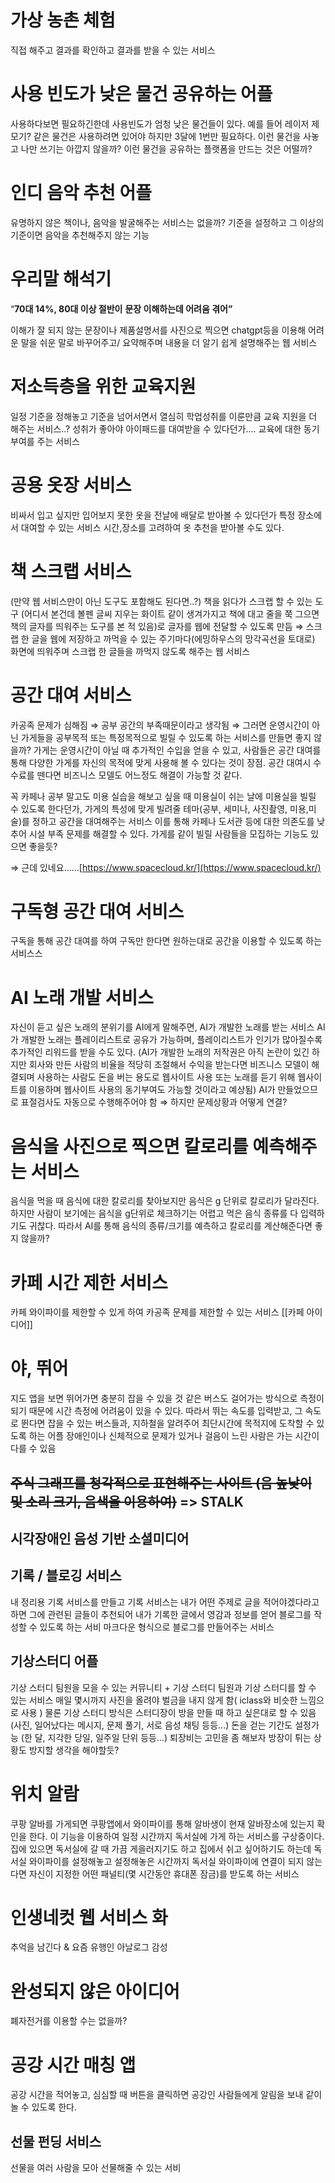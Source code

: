 # 가상 농촌 체험 
직접 해주고 결과를 확인하고 결과를 받을 수 있는 서비스
# 사용 빈도가 낮은 물건 공유하는 어플
사용하다보면 필요하긴한데 사용빈도가 엄청 낮은 물건들이 있다. 예를 들어 레이저 제모기? 같은 물건은 사용하려면 있어야 하지만 3달에 1번만 필요하다. 이런 물건을 사놓고 나만 쓰기는 아깝지 않을까? 이런 물건을 공유하는 플랫폼을 만드는 것은 어떨까?
# 인디 음악 추천 어플
유명하지 않은 책이나, 음악을 발굴해주는 서비스는 없을까?
기준을 설정하고 그 이상의 기준이면 음악을 추천해주지 않는 기능
# 우리말 해석기
    
“**70대 14%, 80대 이상 절반이**
**문장 이해하는데 어려움 겪어”**

이해가 잘 되지 않는 문장이나 제품설명서를 사진으로 찍으면 chatgpt등을 이용해 어려운 말을 쉬운 말로 바꾸어주고/ 요약해주며 내용을 더 알기 쉽게 설명해주는 웹 서비스

# 저소득층을 위한 교육지원
    
일정 기준을 정해놓고 기준을 넘어서면서 열심히 학업성취를 이룬만큼 교육 지원을 더 해주는 서비스..? 성취가 좋아야 아이패드를 대여받을 수 있다던가…. 교육에 대한 동기부여를 주는 서비스
    
# 공용 옷장 서비스
    
비싸서 입고 싶지만 입어보지 못한 옷을 전날에 배달로 받아볼 수 있다던가 특정 장소에서 대여할 수 있는 서비스 시간,장소를 고려하여 옷 추천을 받아볼 수도 있다.
    
# 책 스크랩 서비스
    

(만약 웹 서비스만이 아닌 도구도 포함해도 된다면..?) 책을 읽다가 스크랩 할 수 있는 도구 (어디서 본건데 볼펜 글씨 지우는 화이트 같이 생겨가지고 책에 대고 줄을 쭉 그으면 책의 글자를 띄워주는 도구를 본 적 있음)로 글자를 웹에 전달할 수 있도록 만듬 ⇒ 스크랩 한 글을 웹에 저장하고 까먹을 수 있는 주기마다(에밍하우스의 망각곡선을 토대로) 화면에 띄워주며 스크랩 한 글들을 까먹지 않도록 해주는 웹 서비스

# 공간 대여 서비스

카공족 문제가 심해짐 ⇒ 공부 공간의 부족때문이라고 생각됨 ⇒ 그러면 운영시간이 아닌 가게들을 공부목적 또는 특정목적으로 빌릴 수 있도록 하는 서비스를 만들면 좋지 않을까? 가게는 운영시간이 아닐 때 추가적인 수입을 얻을 수 있고, 사람들은 공간 대여를 통해 다양한 가게를 자신의 목적에 맞게 사용해 볼 수 있다는 것이 장점. 공간 대여시 수수료를 뗀다면 비즈니스 모델도 어느정도 해결이 가능할 것 같다.

꼭 카페나 공부 말고도 미용 실습을 해보고 싶을 때 미용실이 쉬는 날에 미용실을 빌릴 수 있도록 한다던가, 가게의 특성에 맞게 빌려줄 테마(공부, 세미나, 사진촬영, 미용,미술)를 정하고 공간을 대여해주는 서비스 이를 통해 카페나 도서관 등에 대한 의존도를 낮추어 시설 부족 문제를 해결할 수 있다. 가게를 같이 빌릴 사람들을 모집하는 기능도 있으면 좋을듯?

⇒ 근데 있네요……[https://www.spacecloud.kr/](https://www.spacecloud.kr/)

# 구독형 공간 대여 서비스
구독을 통해 공간 대여를 하여 구독만 한다면 원하는대로 공간을 이용할 수 있도록 하는 서비스스

# AI 노래 개발 서비스
자신이 듣고 싶은 노래의 분위기를 AI에게 말해주면, AI가 개발한 노래를 받는 서비스 AI가 개발한 노래는 플레이리스트로 공유가 가능하며, 플레이리스트가 인기가 많아질수록 추가적인 리워드를 받을 수도 있다. (AI가 개발한 노래의 저작권은 아직 논란이 있긴 하지만 회사와 만든 사람의 비율을 적당히 조절해서 수익을 받는다면 비즈니스 모델이 해결되며 사용하는 사람도 돈을 버는 용도로 웹사이트 사용 또는 노래를 듣기 위해 웹사이트를 이용하며 웹사이트 사용의 동기부여도 가능할 것이라고 예상됨) AI가 만들었으므로 표절검사도 자동으로 수행해주어야 함 ⇒ 하지만 문제상황과 어떻게 연결?

# 음식을 사진으로 찍으면 칼로리를 예측해주는 서비스
음식을 먹을 때 음식에 대한 칼로리를 찾아보지만 음식은 g 단위로 칼로리가 달라진다. 하지만 사람이 보기에는 음식을 g단위로 체크하기는 어렵고 먹은 음식 종류를 다 입력하기도 귀찮다. 따라서 AI를 통해 음식의 종류/크기를 예측하고 칼로리를 계산해준다면 좋지 않을까?

# 카페 시간 제한 서비스
카페 와이파이를 제한할 수 있게 하여 카공족 문제를 제한할 수 있는 서비스
[[카페 아이디어]]

# 야, 뛰어
지도 앱을 보면 뛰어가면 충분히 잡을 수 있을 것 같은 버스도 걸어가는 방식으로 측정이 되기 때문에 시간 측정에 어려움이 있을 수 있다. 따라서 뛰는 속도를 입력받고, 그 속도로 뛴다면 잡을 수 있는 버스들과, 지하철을 알려주어 최단시간에 목적지에 도착할 수 있도록 하는 어플
장애인이나 신체적으로 문제가 있거나 걸음이 느린 사람은 가는 시간이 다를 수 있음

## ~~주식 그래프를 청각적으로 표현해주는 사이트 (음 높낮이 및 소리 크기, 음색을 이용하여)~~ => STALK

## 시각장애인 음성 기반 소셜미디어

## 기록 / 블로깅 서비스
내 정리용 기록 서비스를 만들고
기록 서비스는 내가 어떤 주제로 글을 적어야겠다라고 하면 그에 관련된 글들이 추천되어 내가 기록한 글에서 영감과 정보를 얻어 블로그를 작성할 수 있도록 하는 서비
마크다운 형식으로 블로그를 만들어주는 서비스
## 기상스터디 어플
기상 스터디 팀원을 모을 수 있는 커뮤니티 
+
기상 스터디 팀원과 기상 스터디를 할 수 있는 서비스
매일 몇시까지 사진을 올려야 벌금을 내지 않게 함( iclass와 비슷한 느낌으로 사용 )
물론 기상 스터디 방식은 스터디장이 방을 만들 때 하고 싶은대로 할 수 있음
(사진, 일어났다는 메시지, 문제 풀기, 서로 음성 채팅 등등...)
돈을 걷는 기간도 설정가능 (한 달, 지각한 당일, 일주일 단위 등등...)
퇴장비는 고민을 좀 해보자 
방장이 튀는 상황도 방지할 생각을 해야할듯?

# 위치 알람
쿠팡 알바를 가게되면 쿠팡앱에서 와이파이를 통해 알바생이 현재 알바장소에 있는지 확인을 한다. 이 기능을 이용하여 일정 시간까지 독서실에 가게 하는 서비스를 구상중이다. 집에 있으면 독서실에 갈 때 가끔 게을러지기도 하고 집에서 쉬고 싶어하기도 하는데 독서실 와이파이를 설정해놓고 설정해놓은 시간까지 독서실 와이파이에 연결이 되지 않는다면 자신이 지정한 어떤 패널티(몇 시간동안 휴대폰 잠금)를 받도록 하는 서비스


# 인생네컷 웹 서비스 화
추억을 남긴다 & 요즘 유행인 아날로그 감성


# 완성되지 않은 아이디어
폐자전거를 이용할 수는 없을까?

# 공강 시간 매칭 앱
공강 시간을 적어놓고, 심심할 때 버튼을 클릭하면 공강인 사람들에게 알림을 보내 같이 놀 수 있도록 한다.

## 선물 펀딩 서비스
선물을 여러 사람을 모아 선물해줄 수 있는 서비

